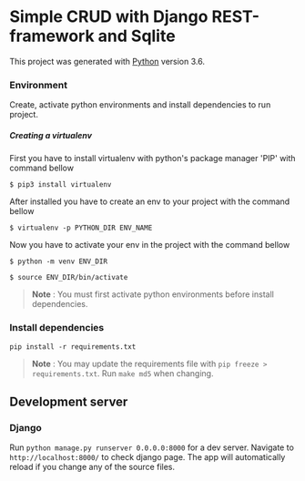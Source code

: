 
# Simple CRUD with Django REST-framework and Sqlite

This project was generated with [Python](https://www.python.org/downloads/release/python-368/) version 3.6.


### Environment

Create, activate python environments and install dependencies to run project.

##### Creating a virtualenv

First you have to install virtualenv with python's package manager 'PIP' with command bellow

```
$ pip3 install virtualenv
```
After installed you have to create an env to your project with the command bellow

```
$ virtualenv -p PYTHON_DIR ENV_NAME
```

Now you have to activate your env in the project with the command bellow

```
$ python -m venv ENV_DIR

$ source ENV_DIR/bin/activate
```

> **Note** : You must first activate python environments before install dependencies.


### Install dependencies

```
pip install -r requirements.txt
```

> **Note** : You may update the requirements file with `pip freeze > requirements.txt`. Run `make md5` when changing.


## Development server

### Django

Run `python manage.py runserver 0.0.0.0:8000` for a dev server. Navigate to `http://localhost:8000/` to check django page. The app will automatically reload if you change any of the source files.
